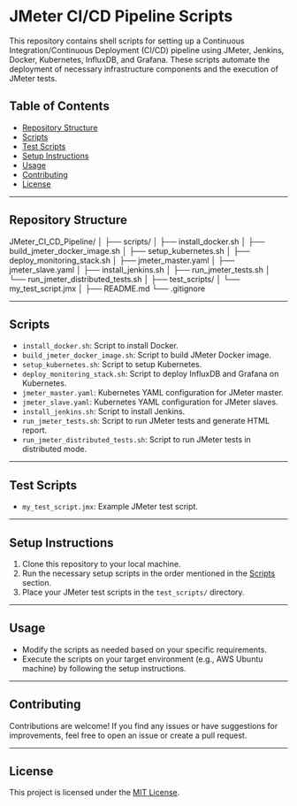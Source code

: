 # JMeter CI/CD Pipeline Scripts

This repository contains shell scripts for setting up a Continuous Integration/Continuous Deployment (CI/CD) pipeline using JMeter, Jenkins, Docker, Kubernetes, InfluxDB, and Grafana. These scripts automate the deployment of necessary infrastructure components and the execution of JMeter tests.

## Table of Contents

- [Repository Structure](#repository-structure)
- [Scripts](#scripts)
- [Test Scripts](#test-scripts)
- [Setup Instructions](#setup-instructions)
- [Usage](#usage)
- [Contributing](#contributing)
- [License](#license)

--------------------------------------------------------------------------------

## Repository Structure

JMeter_CI_CD_Pipeline/
│
├── scripts/
│ ├── install_docker.sh
│ ├── build_jmeter_docker_image.sh
│ ├── setup_kubernetes.sh
│ ├── deploy_monitoring_stack.sh
│ ├── jmeter_master.yaml
│ ├── jmeter_slave.yaml
│ ├── install_jenkins.sh
│ ├── run_jmeter_tests.sh
│ └── run_jmeter_distributed_tests.sh
│
├── test_scripts/
│ └── my_test_script.jmx
│
├── README.md
└── .gitignore

--------------------------------------------------------------------------------

## Scripts

- `install_docker.sh`: Script to install Docker.
- `build_jmeter_docker_image.sh`: Script to build JMeter Docker image.
- `setup_kubernetes.sh`: Script to setup Kubernetes.
- `deploy_monitoring_stack.sh`: Script to deploy InfluxDB and Grafana on Kubernetes.
- `jmeter_master.yaml`: Kubernetes YAML configuration for JMeter master.
- `jmeter_slave.yaml`: Kubernetes YAML configuration for JMeter slaves.
- `install_jenkins.sh`: Script to install Jenkins.
- `run_jmeter_tests.sh`: Script to run JMeter tests and generate HTML report.
- `run_jmeter_distributed_tests.sh`: Script to run JMeter tests in distributed mode.

--------------------------------------------------------------------------------

## Test Scripts

- `my_test_script.jmx`: Example JMeter test script.

--------------------------------------------------------------------------------

## Setup Instructions

1. Clone this repository to your local machine.
2. Run the necessary setup scripts in the order mentioned in the [Scripts](#scripts) section.
3. Place your JMeter test scripts in the `test_scripts/` directory.

--------------------------------------------------------------------------------

## Usage

- Modify the scripts as needed based on your specific requirements.
- Execute the scripts on your target environment (e.g., AWS Ubuntu machine) by following the setup instructions.

--------------------------------------------------------------------------------

## Contributing

Contributions are welcome! If you find any issues or have suggestions for improvements, feel free to open an issue or create a pull request.

--------------------------------------------------------------------------------

## License

This project is licensed under the [MIT License](LICENSE).
